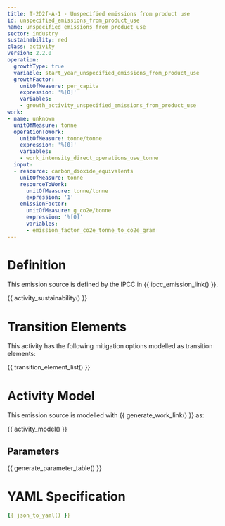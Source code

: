 ```yaml
---
title: T-2D2f-A-1 - Unspecified emissions from product use
id: unspecified_emissions_from_product_use
name: unspecified_emissions_from_product_use
sector: industry
sustainability: red
class: activity
version: 2.2.0
operation:
  growthType: true
  variable: start_year_unspecified_emissions_from_product_use
  growthFactor:
    unitOfMeasure: per_capita
    expression: '%[0]'
    variables:
    - growth_activity_unspecified_emissions_from_product_use
work:
- name: unknown
  unitOfMeasure: tonne
  operationToWork:
    unitOfMeasure: tonne/tonne
    expression: '%[0]'
    variables:
    - work_intensity_direct_operations_use_tonne
  input:
  - resource: carbon_dioxide_equivalents
    unitOfMeasure: tonne
    resourceToWork:
      unitOfMeasure: tonne/tonne
      expression: '1'
    emissionFactor:
      unitOfMeasure: g_co2e/tonne
      expression: '%[0]'
      variables:
      - emission_factor_co2e_tonne_to_co2e_gram
---
```

# Definition
This emission source is defined by the IPCC in {{ ipcc_emission_link() }}.


{{ activity_sustainability() }}

# Transition Elements

This activity has the following mitigation options modelled as transition elements:

{{ transition_element_list() }}

# Activity Model
This emission source is modelled with {{ generate_work_link() }} as:

{{ activity_model() }}

## Parameters

{{ generate_parameter_table() }}

# YAML Specification

```yaml
{{ json_to_yaml() }}
```